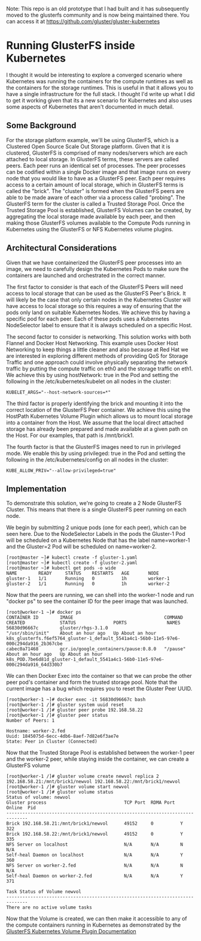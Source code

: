 Note: This repo is an old prototype that I had built and it has subsequently moved to the glusterfs community and is now being maintained there. You can access it at https://github.com/gluster/gluster-kubernetes


# Running GlusterFS inside Kubernetes

I thought it would be interesting to explore a converged scenario where Kubernetes was running the containers for the compute runtimes as well as the containers for the storage runtimes. This is useful in that it allows you to have a single infrastructure for the full stack. I thought I'd write up what I did to get it working given that its a new scenario for Kubernetes and also uses some aspects of Kubernetes that aren't documented in much detail.

## Some Background

For the storage platform example, we'll be using GlusterFS, which is a Clustered Open Source Scale Out Storage platform. Given that it is clustered, GlusterFS is comprised of many nodes/servers which are each attached to local storage. In GlusterFS terms, these servers are called peers. Each peer runs an identical set of processes. The peer processes can be codified within a single Docker image and that image runs on every node that you would like to have as a GlusterFS peer. Each peer requires access to a certain amount of local storage, which in GlusterFS terms is called the "brick". The "cluster" is formed when the GlusterFS peers are able to be made aware of each other via a process called "probing". The GlusterFS term for the cluster is called a Trusted Storage Pool. Once the Trusted Storage Pool is established, GlusterFS Volumes can be created, by aggregating the local storage made available by each peer, and then making those GlusterFS volumes available to the Compute Pods running in Kubernetes using the GlusterFS or NFS Kubernetes volume plugins.

## Architectural Considerations

Given that we have containerized the GlusterFS peer processes into an image, we need to carefully design the Kubernetes Pods to make sure the containers are launched and orchestrated in the correct manner.

The first factor to consider is that each of the GlusterFS Peers will need access to local storage that can be used as the GlusterFS Peer's Brick. It will likely be the case that only certain nodes in the Kubernetes Cluster will have access to local storage so this requires a way of ensuring that the pods only land on suitable Kubernetes Nodes. We achieve this by having a specific pod for each peer. Each of these pods uses a Kubernetes NodeSelector label to ensure that it is always scheduled on a specific Host.

The second factor to consider is networking. This solution works with both Flannel and Docker Host Networking. This example uses Docker Host Networking to keep things a little cleaner and also because at Red Hat we are interested in exploring different methods of providing QoS for Storage Traffic and one approach could involve physically separating the network traffic by putting the compute traffic on eth0 and the storage traffic on eth1. We achieve this by using hostNetwork: true in the Pod and setting the following in the /etc/kubernetes/kubelet on all nodes in the cluster:
```
KUBELET_ARGS="--host-network-sources=*"
```

The third factor is properly identifying the brick and mounting it into the correct location of the GlusterFS Peer container. We achieve this using the HostPath Kubernetes Volume Plugin which allows us to mount local storage into a container from the Host. We assume that the local direct attached storage has already been prepared and made available at a given path on the Host. For our examples, that path is /mnt/brick1.

The fourth factor is that the GlusterFS images need to run in privileged mode. We enable this by using privileged: true in the Pod and setting the following in the /etc/kubernetes/config on all nodes in the cluster:
```
KUBE_ALLOW_PRIV="--allow-privileged=true"
```


## Implementation

To demonstrate this solution, we're going to create a 2 Node GlusterFS Cluster. This means that there is a single GlusterFS peer running on each node.

We begin by submitting 2 unique pods (one for each peer), which can be seen here. Due to the NodeSelector Labels in the pods the Gluster-1 Pod will be scheduled on a Kubernetes Node that has the label name=worker-1 and the Gluster=2 Pod will be scheduled on name=worker-2.

```
[root@master ~]# kubectl create -f gluster-1.yaml
[root@master ~]# kubectl create -f gluster-2.yaml
[root@master ~]# kubectl get pods -o wide
NAME        READY     STATUS    RESTARTS   AGE       NODE
gluster-1   1/1       Running   0          1h        worker-1
gluster-2   1/1       Running   0          1h        worker-2
```

Now that the peers are running, we can shell into the worker-1 node and run "docker ps" to see the container ID for the peer image that was launched. 

```
[root@worker-1 ~]# docker ps
CONTAINER ID        IMAGE                                  COMMAND             CREATED             STATUS              PORTS               NAMES
56830d96667c        gluster/rhgs-3.1.0                     "/usr/sbin/init"    About an hour ago   Up About an hour                        k8s_glusterfs.f6ef5764_gluster-1_default_5541a4c1-56b0-11e5-97e6-000c294da916_2b367cbe   
cabec0a71468        gcr.io/google_containers/pause:0.8.0   "/pause"            About an hour ago   Up About an hour                        k8s_POD.7be6d81d_gluster-1_default_5541a4c1-56b0-11e5-97e6-000c294da916_64d330b7  
```

We can then Docker Exec into the container so that we can probe the other peer pod's container and form the trusted storage pool. Note that the current image has a bug which requires you to reset the Gluster Peer UUID.
```
[root@worker-1 ~]# docker exec -it 56830d96667c bash
[root@worker-1 /]# gluster system uuid reset  
[root@worker-1 /]# gluster peer probe 192.168.58.22
[root@worker-1 /]# gluster peer status
Number of Peers: 1

Hostname: worker-2.fed
Uuid: 1845075d-6ecc-4db6-8aef-7d82e6f3ae7e
State: Peer in Cluster (Connected)
```
Now that the Trusted Storage Pool is established between the worker-1 peer and the worker-2 peer, while staying inside the container, we can create a GlusterFS volume
```
[root@worker-1 /]# gluster volume create newvol replica 2 192.168.58.21:/mnt/brick1/newvol 192.168.58.22:/mnt/brick1/newvol
[root@worker-1 /]# gluster volume start newvol
[root@worker-1 /]# gluster volume status           
Status of volume: newvol
Gluster process                             TCP Port  RDMA Port  Online  Pid
------------------------------------------------------------------------------
Brick 192.168.58.21:/mnt/brick1/newvol      49152     0          Y       322  
Brick 192.168.58.22:/mnt/brick1/newvol      49152     0          Y       335  
NFS Server on localhost                     N/A       N/A        N       N/A  
Self-heal Daemon on localhost               N/A       N/A        Y       360  
NFS Server on worker-2.fed                  N/A       N/A        N       N/A  
Self-heal Daemon on worker-2.fed            N/A       N/A        Y       371  
 
Task Status of Volume newvol
------------------------------------------------------------------------------
There are no active volume tasks
```
Now that the Volume is created, we can then make it accessible to any of the compute containers running in Kubernetes as demonstrated by the [GlusterFS Kubernetes Volume Plugin Documentation](https://github.com/kubernetes/kubernetes/tree/master/examples/glusterfs)
